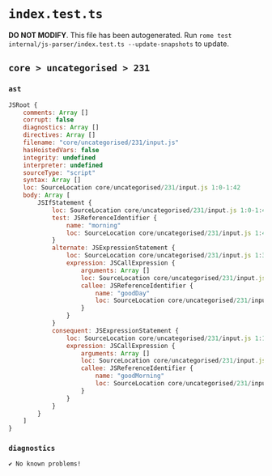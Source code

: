 # `index.test.ts`

**DO NOT MODIFY**. This file has been autogenerated. Run `rome test internal/js-parser/index.test.ts --update-snapshots` to update.

## `core > uncategorised > 231`

### `ast`

```javascript
JSRoot {
	comments: Array []
	corrupt: false
	diagnostics: Array []
	directives: Array []
	filename: "core/uncategorised/231/input.js"
	hasHoistedVars: false
	integrity: undefined
	interpreter: undefined
	sourceType: "script"
	syntax: Array []
	loc: SourceLocation core/uncategorised/231/input.js 1:0-1:42
	body: Array [
		JSIfStatement {
			loc: SourceLocation core/uncategorised/231/input.js 1:0-1:42
			test: JSReferenceIdentifier {
				name: "morning"
				loc: SourceLocation core/uncategorised/231/input.js 1:4-1:11 (morning)
			}
			alternate: JSExpressionStatement {
				loc: SourceLocation core/uncategorised/231/input.js 1:33-1:42
				expression: JSCallExpression {
					arguments: Array []
					loc: SourceLocation core/uncategorised/231/input.js 1:33-1:42
					callee: JSReferenceIdentifier {
						name: "goodDay"
						loc: SourceLocation core/uncategorised/231/input.js 1:33-1:40 (goodDay)
					}
				}
			}
			consequent: JSExpressionStatement {
				loc: SourceLocation core/uncategorised/231/input.js 1:13-1:27
				expression: JSCallExpression {
					arguments: Array []
					loc: SourceLocation core/uncategorised/231/input.js 1:13-1:26
					callee: JSReferenceIdentifier {
						name: "goodMorning"
						loc: SourceLocation core/uncategorised/231/input.js 1:13-1:24 (goodMorning)
					}
				}
			}
		}
	]
}
```

### `diagnostics`

```
✔ No known problems!

```

